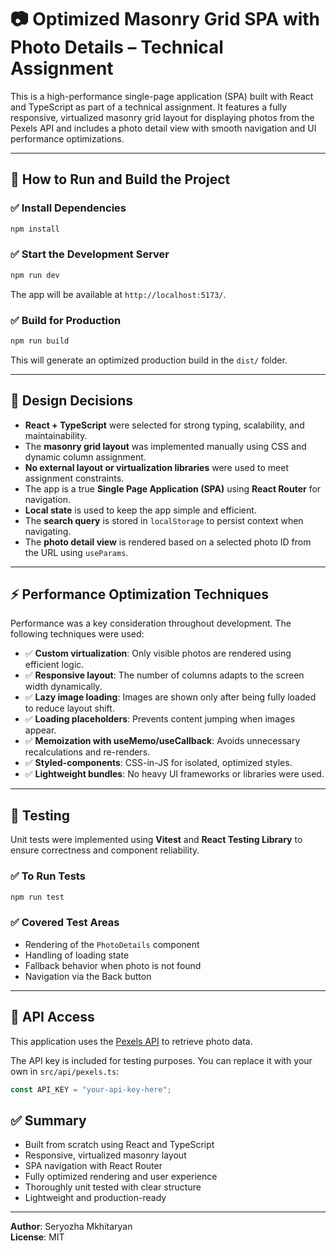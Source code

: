 # 📷 Optimized Masonry Grid SPA with Photo Details – Technical Assignment

This is a high-performance single-page application (SPA) built with React and TypeScript as part of a technical assignment. It features a fully responsive, virtualized masonry grid layout for displaying photos from the Pexels API and includes a photo detail view with smooth navigation and UI performance optimizations.

---

## 🚀 How to Run and Build the Project

### ✅ Install Dependencies
```bash
npm install
```

### ✅ Start the Development Server
```bash
npm run dev
```
The app will be available at `http://localhost:5173/`.

### ✅ Build for Production
```bash
npm run build
```
This will generate an optimized production build in the `dist/` folder.

---

## 🧠 Design Decisions

- **React + TypeScript** were selected for strong typing, scalability, and maintainability.
- The **masonry grid layout** was implemented manually using CSS and dynamic column assignment.
- **No external layout or virtualization libraries** were used to meet assignment constraints.
- The app is a true **Single Page Application (SPA)** using **React Router** for navigation.
- **Local state** is used to keep the app simple and efficient.
- The **search query** is stored in `localStorage` to persist context when navigating.
- The **photo detail view** is rendered based on a selected photo ID from the URL using `useParams`.

---

## ⚡ Performance Optimization Techniques

Performance was a key consideration throughout development. The following techniques were used:

- ✅ **Custom virtualization**: Only visible photos are rendered using efficient logic.
- ✅ **Responsive layout**: The number of columns adapts to the screen width dynamically.
- ✅ **Lazy image loading**: Images are shown only after being fully loaded to reduce layout shift.
- ✅ **Loading placeholders**: Prevents content jumping when images appear.
- ✅ **Memoization with useMemo/useCallback**: Avoids unnecessary recalculations and re-renders.
- ✅ **Styled-components**: CSS-in-JS for isolated, optimized styles.
- ✅ **Lightweight bundles**: No heavy UI frameworks or libraries were used.

---

## 🧪 Testing

Unit tests were implemented using **Vitest** and **React Testing Library** to ensure correctness and component reliability.

### ✅ To Run Tests
```bash
npm run test
```

### ✅ Covered Test Areas
- Rendering of the `PhotoDetails` component
- Handling of loading state
- Fallback behavior when photo is not found
- Navigation via the Back button

---

## 🔐 API Access

This application uses the [Pexels API](https://www.pexels.com/api/) to retrieve photo data.

The API key is included for testing purposes. You can replace it with your own in `src/api/pexels.ts`:
```ts
const API_KEY = "your-api-key-here";
```


## ✅ Summary

- Built from scratch using React and TypeScript
- Responsive, virtualized masonry layout
- SPA navigation with React Router
- Fully optimized rendering and user experience
- Thoroughly unit tested with clear structure
- Lightweight and production-ready

---

**Author**: Seryozha Mkhitaryan  
**License**: MIT

